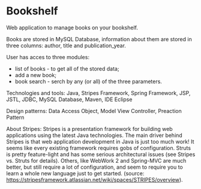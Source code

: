 # Bookshelf
Web application to manage books on your bookshelf.

Books are stored in MySQL Database, information about them are stored in three columns: author, title and publication_year. 

User has acces to three modules: 
- list of books - to get all of the stored data;
- add a new book;
- book search - serch by any (or all) of the three parameters.

Technologies and tools: Java, Stripes Framework, Spring Framework, JSP, JSTL, JDBC, MySQL Database, Maven, IDE Eclipse
  
Design patterns: Data Access Object, Model View Controller, Preaction Pattern
   
About Stripes: 
Stripes is a presentation framework for building web applications using the latest Java technologies. The main driver behind Stripes is that web application development in Java is just too much work! It seems like every existing framework requires gobs of configuration. Struts is pretty feature-light and has some serious architectural issues (see Stripes vs. Struts for details). Others, like WebWork 2 and Spring-MVC are much better, but still require a lot of configuration, and seem to require you to learn a whole new language just to get started. (source: https://stripesframework.atlassian.net/wiki/spaces/STRIPES/overview).